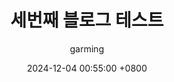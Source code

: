 ---
title: 세번째 블로그 테스트
description: ubuntu, deep learning
author: garming
date: 2024-12-04 00:55:00 +0800
categories: [Blogging, Demo, test]
tags: [github, test]

---